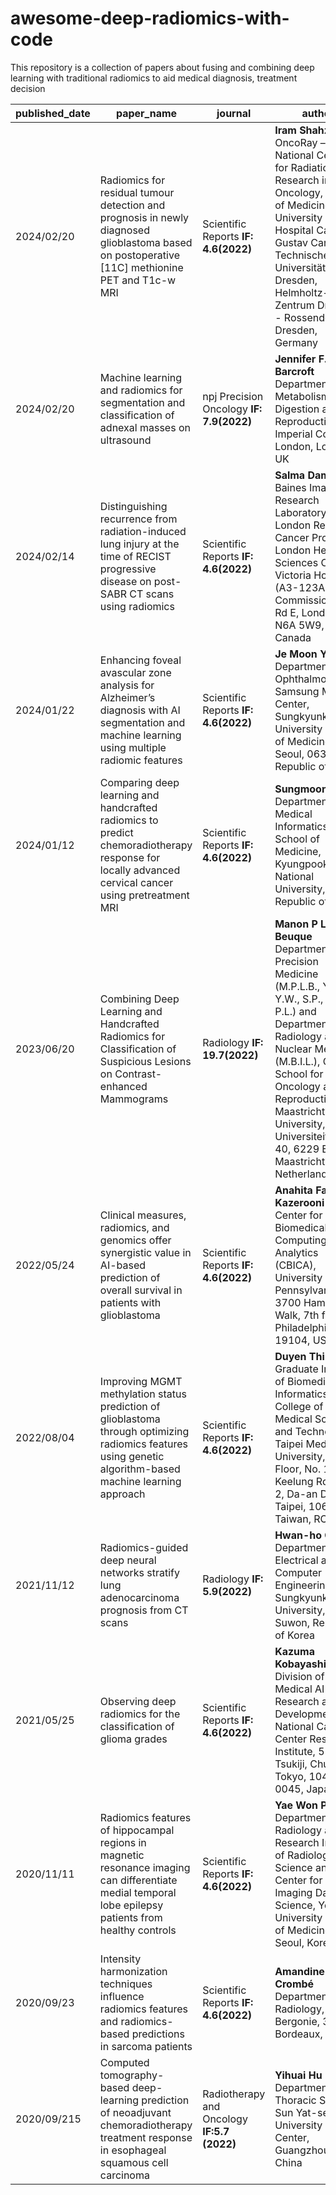# awesome-deep-radiomics-with-code
This repository is a collection of papers about fusing and combining deep learning with traditional radiomics to aid medical diagnosis, treatment decision

| published_date | paper_name | journal| author | paper | code |
| --- | --- | --- | --- | --- | --- |
| 2024/02/20 | Radiomics for residual tumour detection and prognosis in newly diagnosed glioblastoma based on postoperative [11C] methionine PET and T1c-w MRI  | Scientific Reports  **IF: 4.6(2022)** | **Iram Shahzadi** <br>OncoRay – National Center for Radiation Research in Oncology, Faculty of Medicine and University Hospital Carl Gustav Carus, Technische Universität Dresden, Helmholtz-Zentrum Dresden - Rossendorf, Dresden, Germany | [Link](https://www.nature.com/articles/s41598-024-55092-8.pdf) | [Link](https://github.com/oncoray/cnn-petra) |
| 2024/02/20 | Machine learning and radiomics for segmentation and classification of adnexal masses on ultrasound  | npj Precision Oncology **IF: 7.9(2022)** | **Jennifer F. Barcroft** <br>Department of Metabolism, Digestion and Reproduction, Imperial College London, London, UK | [Link](https://www.nature.com/articles/s41698-024-00527-8.pdf) | [Link](https://github.com/Cancer-Imaging-Group/adnexal-mass-classifier) |
| 2024/02/14 | Distinguishing recurrence from radiation-induced lung injury at the time of RECIST progressive disease on post-SABR CT scans using radiomics  | Scientific Reports  **IF: 4.6(2022)** | **Salma Dammak** <br>Baines Imaging Research Laboratory, London Regional Cancer Program, London Health Sciences Centre, Victoria Hospital (A3-123A), 800 Commissioners Rd E, London, ON, N6A 5W9, Canada | [Link](https://www.nature.com/articles/s41598-024-52828-4.pdf) | [Link](https://github.com/SalmaDammak/PostSABRRecurrenceOnRECIST) |
| 2024/01/22 | Enhancing foveal avascular zone analysis for Alzheimer’s diagnosis with AI segmentation and machine learning using multiple radiomic features  | Scientific Reports  **IF: 4.6(2022)** | **Je Moon Yoon** <br>Department of Ophthalmology, Samsung Medical Center, Sungkyunkwan University School of Medicine, Seoul, 06351, Republic of Korea | [Link](https://www.nature.com/articles/s41598-024-51612-8.pdf) | [Link](https://github.com/kskim-phd/Hybrid-FAZ) |
| 2024/01/12 | Comparing deep learning and handcrafted radiomics to predict chemoradiotherapy response for locally advanced cervical cancer using pretreatment MRI  | Scientific Reports  **IF: 4.6(2022)** | **Sungmoon Jeong** <br>Department of Medical Informatics, School of Medicine, Kyungpook National University, Daegu, Republic of Korea | [Link](https://www.nature.com/articles/s41598-024-51742-z#data-availability) | [Link](https://github.com/youhs4554/radiomics_CRT) |
| 2023/06/20 | Combining Deep Learning and Handcrafted Radiomics for Classification of Suspicious Lesions on Contrast-enhanced Mammograms  | Radiology **IF: 19.7(2022)** | **Manon P L Beuque** <br>Department of Precision Medicine (M.P.L.B., Y.v.W., Y.W., S.P., H.C.W., P.L.) and Department of Radiology and Nuclear Medicine (M.B.I.L.), GROW School for Oncology and Reproduction, Maastricht University, Universiteitssingel 40, 6229 ER Maastricht, the Netherland | [Link](https://pubs.rsna.org/doi/10.1148/radiol.221843?url_ver=Z39.88-2003&rfr_id=ori:rid:crossref.org&rfr_dat=cr_pub%20%200pubmed) | [Link](https://github.com/Hwan-ho/RGDL) |
| 2022/05/24 | Clinical measures, radiomics, and genomics offer synergistic value in AI-based prediction of overall survival in patients with glioblastoma  | Scientific Reports  **IF: 4.6(2022)** | **Anahita Fathi Kazerooni** <br>Center for Biomedical Image Computing and Analytics (CBICA), University of Pennsylvania, 3700 Hamilton Walk, 7th floor, Philadelphia, PA, 19104, USA | [Link](https://www.nature.com/articles/s41598-022-12699-z.pdf) | [Link](https://github.com/pyushkevich/greedy) |
| 2022/08/04 | Improving MGMT methylation status prediction of glioblastoma through optimizing radiomics features using genetic algorithm-based machine learning approach  | Scientific Reports  **IF: 4.6(2022)** | **Duyen Thi Do** <br>Graduate Institute of Biomedical Informatics, College of Medical Science and Technology, Taipei Medical University, 15th Floor, No. 172-1, Keelung Rd., Sect. 2, Da-an District, Taipei, 106, Taiwan, ROC | [Link](https://www.nature.com/articles/s41598-022-17707-w) | [Link](https://github.com/thiduyendo/GA-ML) |
| 2021/11/12 | Radiomics-guided deep neural networks stratify lung adenocarcinoma prognosis from CT scans  | Radiology **IF: 5.9(2022)** | **Hwan-ho Cho** <br>Department of Electrical and Computer Engineering, Sungkyunkwan University, Suwon, Republic of Korea | [Link](https://www.nature.com/articles/s42003-021-02814-7.pdf) | [Link](https://github.com/Hwan-ho/RGDL) |
| 2021/05/25 | Observing deep radiomics for the classification of glioma grades  | Scientific Reports  **IF: 4.6(2022)** | **Kazuma Kobayashi** <br>Division of Medical AI Research and Development, National Cancer Center Research Institute, 5-1-1 Tsukiji, Chuo-ku, Tokyo, 104-0045, Japan | [Link](https://www.nature.com/articles/s41598-021-90555-2.pdf) | [Link](https://github.com/Kaz-K/deep-radiomics-glioma) |
| 2020/11/11 | Radiomics features of hippocampal regions in magnetic resonance imaging can differentiate medial temporal lobe epilepsy patients from healthy controls  | Scientific Reports  **IF: 4.6(2022)** | **Yae Won Park** <br>Department of Radiology and Research Institute of Radiological Science and Center for Clinical Imaging Data Science, Yonsei University College of Medicine, Seoul, Korea | [Link](https://www.nature.com/articles/s41598-020-76283-z.pdf) | [Link](https://github.com/ChoiDM/YBIGTA_AI_HeLP) |
| 2020/09/23 | Intensity harmonization techniques influence radiomics features and radiomics-based predictions in sarcoma patients  | Scientific Reports  **IF: 4.6(2022)** | **Amandine Crombé** <br>Department of Radiology, Institut Bergonie, 33000, Bordeaux, France | [Link](https://www.nature.com/articles/s41598-020-72535-0.pdf) | [Link](https://github.com/abdhigithub/hatch) |
| 2020/09/215 | Computed tomography-based deep-learning prediction of neoadjuvant chemoradiotherapy treatment response in esophageal squamous cell carcinoma  | Radiotherapy and Oncology **IF:5.7 (2022)** | **Yihuai Hu** <br>Department of Thoracic Surgery, Sun Yat-sen University Cancer Center, Guangzhou, China | [Link](https://www.sciencedirect.com/science/article/pii/S0167814020307866/pdfft?md5=b9956537ace01982106de19b68f435aa&pid=1-s2.0-S0167814020307866-main.pdf) | [Link](https://github.com/chenyixie123/ESCC_ML) |
